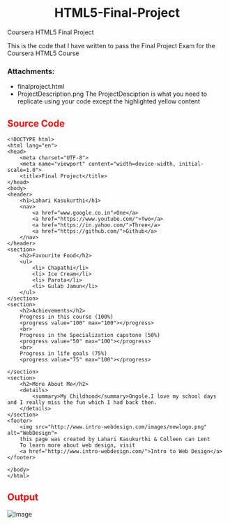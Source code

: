 <h1 align=center><b>HTML5-Final-Project</b></h1>
Coursera HTML5 Final Project

This is the code that I have written to pass the Final Project Exam for the Coursera HTML5 Course

### Attachments:
- finalproject.html
- ProjectDescription.png
The ProjectDesciption is what you need to replicate using your code except the highlighted yellow content

<h2 style="color:red",align=center><b>Source Code</b></h2>

```
<!DOCTYPE html>
<html lang="en">
<head>
    <meta charset="UTF-8">
    <meta name="viewport" content="width=device-width, initial-scale=1.0">
    <title>Final Project</title>
</head>
<body>
<header>
    <h1>Lahari Kasukurthi</h1>
    <nav>
        <a href="www.google.co.in">One</a>
        <a href="https://www.youtube.com/">Two</a>
        <a href="https://in.yahoo.com/">Three</a>
        <a href="https://github.com/">Github</a>
    </nav>
</header>
<section>
    <h2>Favourite Food</h2>
    <ul>
        <li> Chapathi</li>
        <li> Ice Cream</li>
        <li> Parota</li>
        <li> Gulab Jamun</li>
    </ul>
</section>
<section>
    <h2>Achievements</h2>
    Progress in this course (100%)
    <progress value="100" max="100"></progress>
    <br>
    Progress in the Specialization capstone (50%)
    <progress value="50" max="100"></progress>
    <br>
    Progress in life goals (75%)
    <progress value="75" max="100"></progress>

</section>
<section>
    <h2>More About Me</h2>
    <details>
        <summary>My Childhood</summary>Ongole.I love my school days and I really miss the fun which I had back then.
    </details>
</section>
<footer>
    <img src="http://www.intro-webdesign.com/images/newlogo.png" alt="WebDesign">
    this page was created by Lahari Kasukurthi & Colleen can Lent
    To learn more about web design, visit
    <a href="http://www.intro-webdesign.com/">Intro to Web Design</a>
</footer>
    
</body>
</html>
```

<h2 style="color:red",align=center><b>Output</b></h2>

![Image](HTML5-FINAL-PROJECT/Finalproject.png)

